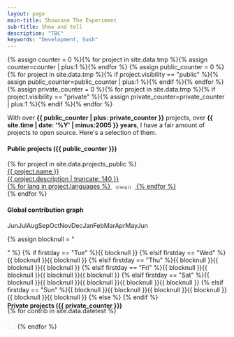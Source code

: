 ```yaml
---
layout: page
main-title: Showcase The Experiment
sub-title: Show and tell
description: "TBC"
keywords: "Development, Sush"
---
```


{% assign counter = 0 %}{% for project in site.data.tmp %}{% assign counter=counter | plus:1 %}{% endfor %}
{% assign public_counter = 0 %}{% for project in site.data.tmp %}{% if project.visibility == "public" %}{% assign public_counter=public_counter | plus:1 %}{% endif %}{% endfor %}
{% assign private_counter = 0 %}{% for project in site.data.tmp %}{% if project.visibility == "private" %}{% assign private_counter=private_counter | plus:1 %}{% endif %}{% endfor %}

With over **{{ public_counter | plus: private_counter }}** projects, over **{{ site.time | date: '%Y' | minus:2005 }} years**, I have a fair amount of projects to open source. Here's a selection of them.

#### Public projects ({{ public_counter }})

<div class="boxes flex">
	{% for project in site.data.projects_public %}
	<a href="{{ project.web_url }}" class="box" target="_blank">
		<div class="flex">
			<div class="p-main">
				<div class="p-box">{{ project.name }}</div>
				<div class="p-desc">{{ project.description | truncate: 140 }}</div>
				{% for lang in project.languages %}
					<span class="{{ lang | downcase }}" style="border-radius:1em;display:inline-block;padding:0 8px;font-size:.6em">{{ lang }}</span>
				{% endfor %}
			</div>
		</div>
	</a>
	{% endfor %}
</div>

#### Global contribution graph
<div class="flex">
	<span>Jun</span><span>Jul</span><span>Aug</span><span>Sep</span><span>Oct</span><span>Nov</span><span>Dec</span><span>Jan</span><span>Feb</span><span>Mar</span><span>Apr</span><span>May</span><span>Jun</span>
</div>
<div class="flex" style="height:133px;flex-direction:column;flex-wrap:wrap;justify-content:flex-start">


{% assign blocknull = "<div class='block-null'></div>" %}
{% if firstday == "Tue" %}{{ blocknull }}
{% elsif firstday == "Wed" %}{{ blocknull }}{{ blocknull }}
{% elsif firstday == "Thu" %}{{ blocknull }}{{ blocknull }}{{ blocknull }}
{% elsif firstday == "Fri" %}{{ blocknull }}{{ blocknull }}{{ blocknull }}{{ blocknull }}
{% elsif firstday == "Sat" %}{{ blocknull }}{{ blocknull }}{{ blocknull }}{{ blocknull }}{{ blocknull }}
{% elsif firstday == "Sun" %}{{ blocknull }}{{ blocknull }}{{ blocknull }}{{ blocknull }}{{ blocknull }}{{ blocknull }}
{% else %}
{% endif %}

{% for contrib in site.data.datetest %}
	<div style="width:15px;height:15px;margin:1px;border:1px solid #eee;display:inline-block;background-color:rgb({{contrib.rank}});font-size:9px;text-align:center" title="{{ contrib.actions }} contributions on {{ contrib.date }}"></div>
{% endfor %}

</div>

#### Private projects ({{ private_counter }})

